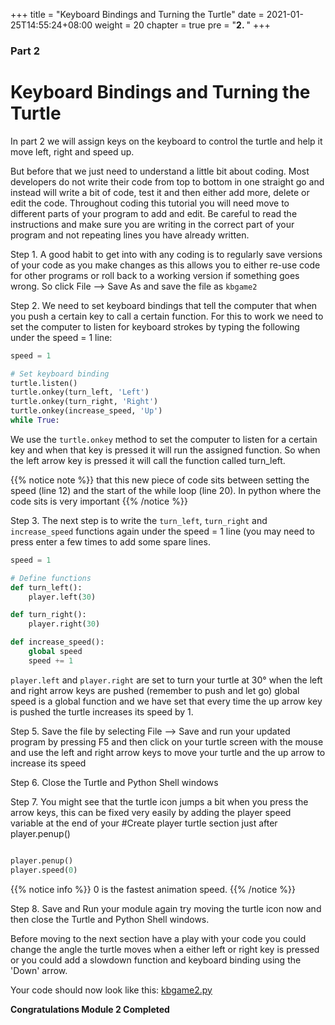 +++
title = "Keyboard Bindings and Turning the Turtle"
date = 2021-01-25T14:55:24+08:00
weight = 20
chapter = true
pre = "<b>2. </b>"
+++

### Part 2

# Keyboard Bindings and Turning the Turtle

In part 2 we will assign keys on the keyboard to control the turtle and help
 it move left, right and speed up.

But before that we just need to understand a little bit about coding.
 Most developers do not write their code from top to bottom in one straight
 go and instead will write a bit of code, test it and then either add more,
 delete or edit the code.
 Throughout coding this tutorial you will need move to different parts of
 your program to add and edit. Be careful to read the instructions and make
 sure you are writing in the correct part of your program and not
 repeating lines you have already written.

Step 1.  A good habit to get into with any coding is to regularly save versions
 of your code as you make changes as this allows you to either re-use code for
 other programs or roll back to a working version if something goes wrong.
 So click File --> Save As and save the file as `kbgame2`

Step 2.  We need to set keyboard bindings that tell the computer that when you
 push a certain key to call a certain function. For this to work we need to set
 the computer to listen for keyboard strokes by typing the following under the
 speed = 1 line:

```python
speed = 1

# Set keyboard binding
turtle.listen()
turtle.onkey(turn_left, 'Left')
turtle.onkey(turn_right, 'Right')
turtle.onkey(increase_speed, 'Up')
while True:
```

We use the `turtle.onkey` method to set the computer to listen for a certain
 key and when that key is pressed it will run the assigned function. So when
 the left arrow key is pressed it will call the function called turn_left.

{{% notice note %}}
that this new piece of code sits between setting the speed (line 12) and the start of the while loop (line 20). In python where the code sits is very important
{{% /notice %}}

Step 3.  The next step is to write the `turn_left`, `turn_right` and
 `increase_speed` functions again under the speed = 1 line
 (you may need to press enter a few times to add some spare lines.

```python
speed = 1

# Define functions
def turn_left():
    player.left(30)

def turn_right():
    player.right(30)

def increase_speed():
    global speed
    speed += 1

```

`player.left` and `player.right` are set to turn your turtle at 30&deg; when
 the left and right arrow keys are pushed (remember to push and let go)
 global speed is a global function and we have set that every time the
 up arrow key is pushed the turtle increases its speed by 1.

Step 5.  Save the file by selecting File --&gt; Save and run your updated
 program by pressing F5 and then click on your turtle screen with the mouse
 and use the left and right arrow keys to move your turtle and the up arrow to
 increase its speed

Step 6.  Close the Turtle and Python Shell windows

Step 7.  You might see that the turtle icon jumps a bit when you press the
 arrow keys, this can be fixed very easily by adding the player speed variable
 at the end of your #Create player turtle section just after player.penup()

```python

player.penup()
player.speed(0)
```

{{% notice info %}}
0 is the fastest animation speed.
{{% /notice %}}

Step 8.  Save and Run your module again try moving the turtle icon now and then
 close the Turtle and Python Shell windows.

Before moving to the next section have a play with your code you could change
 the angle the turtle moves when a either left or right key is pressed or you
 could add a slowdown function and keyboard binding using the 'Down' arrow.

Your code should now look like this: [kbgame2.py](/src/kbgame2.py)

**Congratulations Module 2 Completed**
